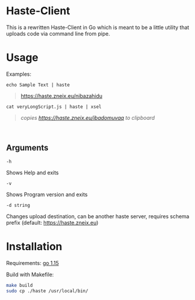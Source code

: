 # Haste-Client

This is a rewritten Haste-Client in Go which is meant to be a little utility that uploads code via command line from pipe.


# Usage

Examples:

`echo Sample Text | haste`  
> https://haste.zneix.eu/nibazahidu

`cat veryLongScript.js | haste | xsel`
> *copies https://haste.zneix.eu/ibadomuvaq to clipboard*

<br>

## Arguments

`-h`

Shows Help and exits

`-v`

Shows Program version and exits

`-d string`

Changes upload destination, can be another haste server, requires schema prefix (default: https://haste.zneix.eu)  


# Installation

Requirements: [go 1.15](https://golang.org/dl/)

Build with Makefile:

```bash
make build
sudo cp ./haste /usr/local/bin/
```